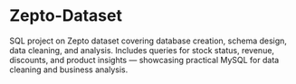 # Zepto-Dataset
SQL project on Zepto dataset covering database creation, schema design, data cleaning, and analysis. Includes queries for stock status, revenue, discounts, and product insights — showcasing practical MySQL for data cleaning and business analysis.
